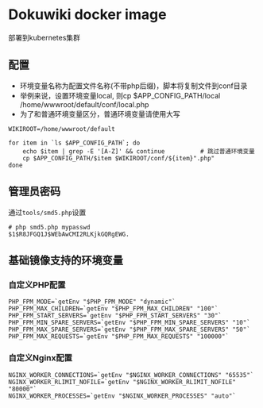 # Dokuwiki docker image
部署到kubernetes集群

## 配置
- 环境变量名称为配置文件名称(不带php后缀)，脚本将复制文件到conf目录
- 举例来说，设置环境变量local, 则cp $APP_CONFIG_PATH/local /home/wwwroot/default/conf/local.php
- 为了和普通环境变量区分，普通环境变量请使用大写

```
WIKIROOT=/home/wwwroot/default

for item in `ls $APP_CONFIG_PATH`; do 
	echo $item | grep -E '[A-Z]' && continue          # 跳过普通环境变量
	cp $APP_CONFIG_PATH/$item $WIKIROOT/conf/${item}".php"
done
```

## 管理员密码
通过`tools/smd5.php`设置

```
# php smd5.php mypasswd
$1$R8JFGQ1J$WEbAwCMI2RLKjkGQRgEWG.
```

## 基础镜像支持的环境变量
### 自定义PHP配置

```
PHP_FPM_MODE=`getEnv "$PHP_FPM_MODE" "dynamic"`
PHP_FPM_MAX_CHILDREN=`getEnv "$PHP_FPM_MAX_CHILDREN" "100"`
PHP_FPM_START_SERVERS=`getEnv "$PHP_FPM_START_SERVERS" "30"`
PHP_FPM_MIN_SPARE_SERVERS=`getEnv "$PHP_FPM_MIN_SPARE_SERVERS" "10"`
PHP_FPM_MAX_SPARE_SERVERS=`getEnv "$PHP_FPM_MAX_SPARE_SERVERS" "50"`
PHP_FPM_MAX_REQUESTS=`getEnv "$PHP_FPM_MAX_REQUESTS" "100000"`
```

### 自定义Nginx配置
```
NGINX_WORKER_CONNECTIONS=`getEnv "$NGINX_WORKER_CONNECTIONS" "65535"`
NGINX_WORKER_RLIMIT_NOFILE=`getEnv "$NGINX_WORKER_RLIMIT_NOFILE" "80000"`
NGINX_WORKER_PROCESSES=`getEnv "$NGINX_WORKER_PROCESSES" "auto"`
```

